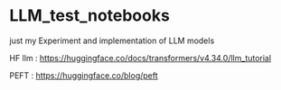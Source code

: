 # LLM_test_notebooks
just my Experiment and implementation of LLM models

HF llm  :  https://huggingface.co/docs/transformers/v4.34.0/llm_tutorial

PEFT :  https://huggingface.co/blog/peft
